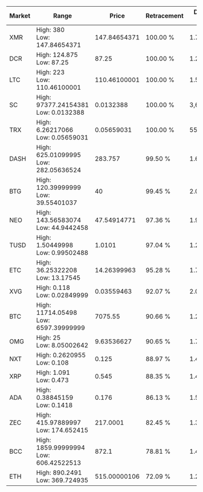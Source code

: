 | Market | Range | Price| Retracement | Doubles to 50% |
| --- | --- | --- | --- | --- |
| XMR | High: 380<br />Low: 147.84654371 | 147.84654371 | 100.00 % | 1.79 |
| DCR | High: 124.875<br />Low: 87.25 | 87.25 | 100.00 % | 1.22 |
| LTC | High: 223<br />Low: 110.46100001 | 110.46100001 | 100.00 % | 1.51 |
| SC | High: 97377.24154381<br />Low: 0.0132388 | 0.0132388 | 100.00 % | 3,677,722.10 |
| TRX | High: 6.26217066<br />Low: 0.05659031 | 0.05659031 | 100.00 % | 55.83 |
| DASH | High: 625.01099995<br />Low: 282.05636524 | 283.757 | 99.50 % | 1.60 |
| BTG | High: 120.39999999<br />Low: 39.55401037 | 40 | 99.45 % | 2.00 |
| NEO | High: 143.56583074<br />Low: 44.9442458 | 47.54914771 | 97.36 % | 1.98 |
| TUSD | High: 1.50449998<br />Low: 0.99502488 | 1.0101 | 97.04 % | 1.24 |
| ETC | High: 36.25322208<br />Low: 13.17545 | 14.26399963 | 95.28 % | 1.73 |
| XVG | High: 0.118<br />Low: 0.02849999 | 0.03559463 | 92.07 % | 2.06 |
| BTC | High: 11714.05498<br />Low: 6597.39999999 | 7075.55 | 90.66 % | 1.29 |
| OMG | High: 25<br />Low: 8.05002642 | 9.63536627 | 90.65 % | 1.72 |
| NXT | High: 0.2620955<br />Low: 0.108 | 0.125 | 88.97 % | 1.48 |
| XRP | High: 1.091<br />Low: 0.473 | 0.545 | 88.35 % | 1.43 |
| ADA | High: 0.38845159<br />Low: 0.1418 | 0.176 | 86.13 % | 1.51 |
| ZEC | High: 415.97889997<br />Low: 174.652415 | 217.0001 | 82.45 % | 1.36 |
| BCC | High: 1859.99999994<br />Low: 606.42522513 | 872.1 | 78.81 % | 1.41 |
| ETH | High: 890.2491<br />Low: 369.724935 | 515.00000106 | 72.09 % | 1.22 |
